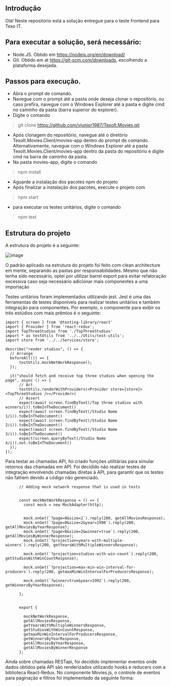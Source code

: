 Introdução
-
Olá! Neste repositório está a solução entregue para o teste frontend para Texo IT. 

Para executar a solução, será necessário:
-
- Node.JS. Obtido em https://nodejs.org/en/download/
- Git. Obtido em at https://git-scm.com/downloads, escolhendo a plataforma desejada.

Passos para execução.
- 
- Abra o prompt de comando.
- Navegue com o prompt até a pasta onde deseja clonar o repositório, ou caso prefira, navegue com o Windows Explorer até a pasta e digite cmd no caminho da pasta (barra superior do explorer).
- Digite o comando 
>git clone https://github.com/vjunior1987/TexoIt.Movies.git
- Após clonagem do repositório, navegue até o diretório TexoIt.Movies.Client/movies-app dentro do prompt de comando. Alternativamente, navegue com o Windows Explorer até a pasta TexoIt.Movies.Client/movies-app dentro da pasta do repositório e digite cmd na barra de caminho da pasta.
- Na pasta movies-app, digite o comando 
>npm install
- Aguarde a instalação dos pacotes npm do projeto
- Após finalizar a instalação dos pacotes, execute o projeto com
>npm start
- para executar os testes unitários, digite o comando
>npm test

Estrutura do projeto
-
A estrutura do projeto é a seguinte:

![image](https://github.com/vjunior1987/TexoIt.Movies/assets/45671294/669147fd-dcd7-45f9-a34a-2214edb1b4fb)

O padrão aplicado na estrutura do projeto foi feito com clean architecture em mente, separando as pastas por responsabilidades. Mesmo que não tenha sido necessário, optei por utilizar barrel export para evitar refatoração excessiva caso seja necessário adicionar mais componentes a uma importação

Testes unitários foram implementados utilizando jest. Jest é uma das ferramentas de testes disponíveis para realizar testes unitários e também integração para componentes. Por exemplo, o componente para exibir os três estúdios com mais prêmios é o seguinte: 

    import { screen } from '@testing-library/react'
    import { Provider } from 'react-redux';
    import TopThreeStudios from './TopThreeStudios'
    import * as testUtils from '../../Utils/test-utils';
    import store from '../../Services/store';

    describe("render studios", () => {
      // Arrange
      beforeAll(() => {
          testUtils.mockNetWorkResponse();
      });

      it("should fetch and receive top three studios when opening the page", async () => {
          // Act
          testUtils.renderWithProviders(<Provider store={store}><TopThreeStudios /></Provider>)
          // Assert
          expect(await screen.findByText(/Top three studios with winners/i)).toBeInTheDocument()
          expect(await screen.findByText(/Studio Name 1/i)).toBeInTheDocument()
          expect(await screen.findByText(/Studio Name 2/i)).toBeInTheDocument()
          expect(await screen.findByText(/Studio Name 3/i)).toBeInTheDocument()
          expect(screen.queryByText(/Studio Name 4/i)).not.toBeInTheDocument()
      });
    });

Para testar as chamadas API, foi criado funções utilitárias para simular retornos das chamadas em API. Foi decidido não realizar testes de integração envolvendo chamadas diretas à API, para garantir que os testes não falhem devido a código não gerenciado.

          // Adding mock network response that is used in tests


          const mockNetWorkResponse = () => {
            const mock = new MockAdapter(http);


            mock.onGet(`?page=0&size=2`).reply(200, getAllMoviesResponse);
            mock.onGet(`?page=0&size=2&year=1998`).reply(200, getAllMoviesByYearResponse);
            mock.onGet(`?page=0&size=2&winner=true`).reply(200, getAllMoviesByWinnerResponse);
            mock.onGet(`?projection=years-with-multiple-winners`).reply(200, getYearsWithMultipleWinnersResponse);

            mock.onGet(`?projection=studios-with-win-count`).reply(200, getStudiosWithWinCountResponse);

            mock.onGet(`?projection=max-min-win-interval-for-producers`).reply(200, getmaxMinWinIntervalForProducersResponse);

            mock.onGet(`?winner=true&year=1992`).reply(200, getWinnersByYearResponse);

          };


          export {

            mockNetWorkResponse,
            getAllMoviesResponse,
            getYearsWithMultipleWinnersResponse,
            getStudiosWithWinCountResponse,
            getmaxMinWinIntervalForProducersResponse,
            getWinnersByYearResponse,
            getAllMoviesByYearResponse,
            getAllMoviesByWinnerResponse
          };

Ainda sobre chamadas RESTapi, foi decidido implementar eventos onde dados obtidos pela API são renderizados utilizando hooks e reducers com a biblioteca React-Redux. No componente Movies.js, o controle de eventos para paginação e filtros foi implementado da seguinte forma:

